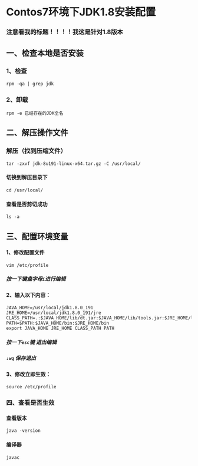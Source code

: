 # Contos7环境下JDK1.8安装配置 #
### 注意看我的标题！！！！我这是针对1.8版本 ###
## 一、检查本地是否安装 ##
### 1、检查 ###
    rpm -qa | grep jdk
### 2、卸载 ###
    rpm -e 已经存在的JDK全名	
## 二、解压操作文件 ##
### 解压（找到压缩文件） ###
	tar -zxvf jdk-8u191-linux-x64.tar.gz -C /usr/local/
#### 切换到解压目录下 ####
	cd /usr/local/
#### 查看是否剪切成功 ####
	ls -a
## 三、配置环境变量 ###
#### 1、修改配置文件 ####
	vim /etc/profile
##### 按一下键盘字母`i`进行编辑 #####
#### 2、输入以下内容： ####
	JAVA_HOME=/usr/local/jdk1.8.0_191
	JRE_HOME=/usr/local/jdk1.8.0_191/jre
	CLASS_PATH=.:$JAVA_HOME/lib/dt.jar:$JAVA_HOME/lib/tools.jar:$JRE_HOME/lib
	PATH=$PATH:$JAVA_HOME/bin:$JRE_HOME/bin
	export JAVA_HOME JRE_HOME CLASS_PATH PATH
##### 按一下`esc`键 退出编辑 #####
##### `:wq` 保存退出 #####
#### 3、修改立即生效： ####
	source /etc/profile
### 四、查看是否生效 ###
#### 查看版本 ####	
	java -version
#### 编译器 ####	
	javac
